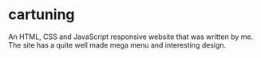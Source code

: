 # cartuning
An HTML, CSS and JavaScript responsive website that was written by me. The site has a quite well made mega menu and interesting design.

